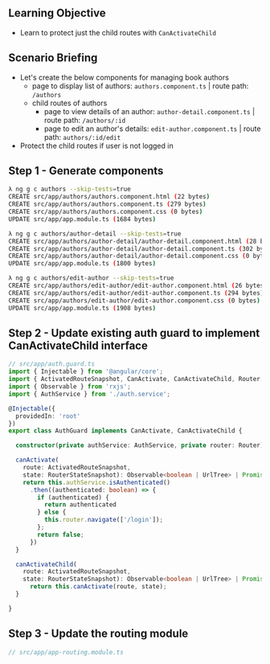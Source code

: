 ## Learning Objective
- Learn to protect just the child routes with `CanActivateChild`

## Scenario Briefing
- Let's create the below components for managing book authors
    - page to display list of authors: `authors.component.ts` | route path: `/authors`
    - child routes of authors
        - page to view details of an author: `author-detail.component.ts` | route path: `/authors/:id`
        - page to edit an author's details: `edit-author.component.ts` | route path: `authors/:id/edit`
- Protect the child routes if user is not logged in

## Step 1 - Generate components

```sh
λ ng g c authors --skip-tests=true
CREATE src/app/authors/authors.component.html (22 bytes)
CREATE src/app/authors/authors.component.ts (279 bytes)
CREATE src/app/authors/authors.component.css (0 bytes)
UPDATE src/app/app.module.ts (1684 bytes)

λ ng g c authors/author-detail --skip-tests=true
CREATE src/app/authors/author-detail/author-detail.component.html (28 bytes)
CREATE src/app/authors/author-detail/author-detail.component.ts (302 bytes)
CREATE src/app/authors/author-detail/author-detail.component.css (0 bytes)
UPDATE src/app/app.module.ts (1800 bytes)

λ ng g c authors/edit-author --skip-tests=true
CREATE src/app/authors/edit-author/edit-author.component.html (26 bytes)
CREATE src/app/authors/edit-author/edit-author.component.ts (294 bytes)
CREATE src/app/authors/edit-author/edit-author.component.css (0 bytes)
UPDATE src/app/app.module.ts (1908 bytes)
```

## Step 2 - Update existing auth guard to implement CanActivateChild interface

```ts
// src/app/auth.guard.ts
import { Injectable } from '@angular/core';
import { ActivatedRouteSnapshot, CanActivate, CanActivateChild, Router, RouterStateSnapshot, UrlTree } from '@angular/router';
import { Observable } from 'rxjs';
import { AuthService } from './auth.service';

@Injectable({
  providedIn: 'root'
})
export class AuthGuard implements CanActivate, CanActivateChild {

  constructor(private authService: AuthService, private router: Router) { }

  canActivate(
    route: ActivatedRouteSnapshot,
    state: RouterStateSnapshot): Observable<boolean | UrlTree> | Promise<boolean | UrlTree> | boolean | UrlTree {
    return this.authService.isAuthenticated()
      .then((authenticated: boolean) => {
        if (authenticated) {
          return authenticated
        } else {
          this.router.navigate(['/login']);
        };
        return false;
      })
  }

  canActivateChild(
    route: ActivatedRouteSnapshot,
    state: RouterStateSnapshot): Observable<boolean | UrlTree> | Promise<boolean | UrlTree> | boolean | UrlTree {
      return this.canActivate(route, state);
  }

}
```

## Step 3 - Update the routing module

```ts
// src/app/app-routing.module.ts

```